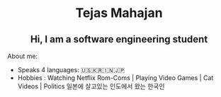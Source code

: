 <h1 align="center"> Tejas Mahajan </h1>

<h2 align="center"> Hi, I am a software engineering student </h2>

<p>About me:</p>

- Speaks 4 languages: 🇺🇸🇰🇷🇮🇳🇯🇵
- Hobbies : Watching Netflix Rom-Coms | Playing Video Games | Cat Videos | Politics 
일본에 살고있는 인도에서 왔는 한국인
